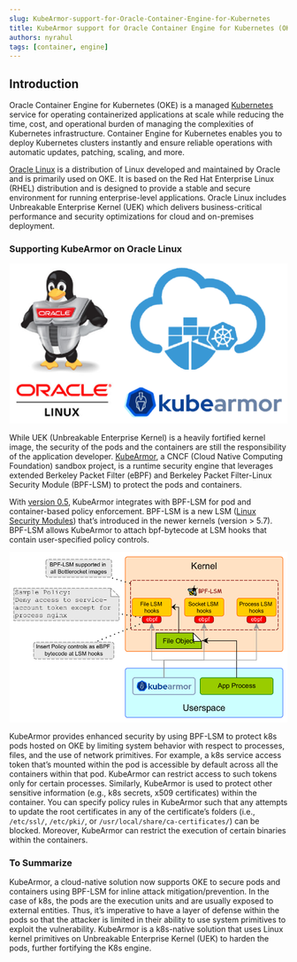 ```yaml
---
slug: KubeArmor-support-for-Oracle-Container-Engine-for-Kubernetes
title: KubeArmor support for Oracle Container Engine for Kubernetes (OKE)
authors: nyrahul
tags: [container, engine]
---
```


## Introduction

Oracle Container Engine for Kubernetes (OKE) is a managed [Kubernetes](https://www.oracle.com/cloud-native/container-engine-kubernetes/what-is-kubernetes/) service for operating containerized applications at scale while reducing the time, cost, and operational burden of managing the complexities of Kubernetes infrastructure. Container Engine for Kubernetes enables you to deploy Kubernetes clusters instantly and ensure reliable operations with automatic updates, patching, scaling, and more.

[Oracle Linux](https://www.oracle.com/linux/) is a distribution of Linux developed and maintained by Oracle and is primarily used on OKE. It is based on the Red Hat Enterprise Linux (RHEL) distribution and is designed to provide a stable and secure environment for running enterprise-level applications. Oracle Linux includes Unbreakable Enterprise Kernel (UEK) which delivers business-critical performance and security optimizations for cloud and on-premises deployment.

### Supporting KubeArmor on Oracle Linux

![Oracle Linux](./image-oke-1.png)

While UEK (Unbreakable Enterprise Kernel) is a heavily fortified kernel image, the security of the pods and the containers are still the responsibility of the application developer. [KubeArmor](https://kubearmor.io/), a CNCF (Cloud Native Computing Foundation) sandbox project, is a runtime security engine that leverages extended Berkeley Packet Filter (eBPF) and Berkeley Packet Filter-Linux Security Module (BPF-LSM) to protect the pods and containers.

With [version 0.5](https://github.com/kubearmor/KubeArmor/wiki/v0.5-Release-Blog), KubeArmor integrates with BPF-LSM for pod and container-based policy enforcement. BPF-LSM is a new LSM ([Linux Security Modules](https://github.com/kubearmor/KubeArmor/wiki/Introduction-to-Linux-Security-Modules-(LSMs))) that’s introduced in the newer kernels (version > 5.7). BPF-LSM allows KubeArmor to attach bpf-bytecode at LSM hooks that contain user-specified policy controls.

![Linux Kernel](./image-oke-2.png)

KubeArmor provides enhanced security by using BPF-LSM to protect k8s pods hosted on OKE by limiting system behavior with respect to processes, files, and the use of network primitives. For example, a k8s service access token that’s mounted within the pod is accessible by default across all the containers within that pod. KubeArmor can restrict access to such tokens only for certain processes. Similarly, KubeArmor is used to protect other sensitive information (e.g., k8s secrets, x509 certificates) within the container. You can specify policy rules in KubeArmor such that any attempts to update the root certificates in any of the certificate’s folders (i.e., `/etc/ssl/`, `/etc/pki/`, or `/usr/local/share/ca-certificates/`) can be blocked. Moreover, KubeArmor can restrict the execution of certain binaries within the containers.

### To Summarize

KubeArmor, a cloud-native solution now supports OKE to secure pods and containers using BPF-LSM for inline attack mitigation/prevention. In the case of k8s, the pods are the execution units and are usually exposed to external entities. Thus, it’s imperative to have a layer of defense within the pods so that the attacker is limited in their ability to use system primitives to exploit the vulnerability. KubeArmor is a k8s-native solution that uses Linux kernel primitives on Unbreakable Enterprise Kernel (UEK) to harden the pods, further fortifying the K8s engine.